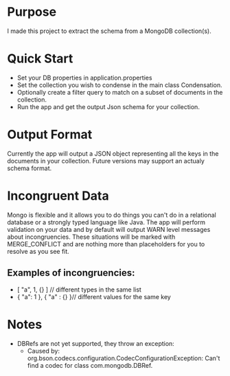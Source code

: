 # Purpose
I made this project to extract the schema from a MongoDB collection(s).

# Quick Start
* Set your DB properties in application.properties
* Set the collection you wish to condense in the main class Condensation.
* Optionally create a filter query to match on a subset of documents in the collection.
* Run the app and get the output Json schema for your collection.

# Output Format
Currently the app will output a JSON object representing all the keys in the documents in your collection.
Future versions may support an actualy schema format.

# Incongruent Data
Mongo is flexible and it allows you to do things you can't do in a relational database or a strongly typed language like Java.
The app will perform validation on your data and by default will output WARN level messages about incongruencies.
These situations will be marked with MERGE_CONFLICT and are nothing more than placeholders for you to resolve as you see fit.

## Examples of incongruencies: 
* [ "a", 1, {} ] // different types in the same list
* { "a": 1 }, { "a" : {} }// different values for the same key

# Notes
* DBRefs are not yet supported, they throw an exception: 
    * Caused by: org.bson.codecs.configuration.CodecConfigurationException: Can't find a codec for class com.mongodb.DBRef.